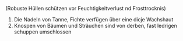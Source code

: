(Robuste Hüllen schützen vor Feuchtigkeitverlust nd Frosttrocknis)
1. Die Nadeln von Tanne, Fichte verfügen über eine dicje Wachshaut
2. Knospen von Bäumen und Sträuchen sind von derben, fast ledrigen schuppen umschlossen
